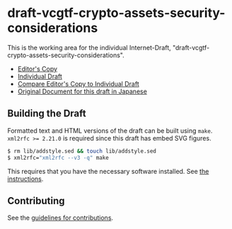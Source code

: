 # draft-vcgtf-crypto-assets-security-considerations

This is the working area for the individual Internet-Draft, "draft-vcgtf-crypto-assets-security-considerations".

* [Editor's Copy](https://cgtf.github.io/draft-crypto-assets-security-considerations/#go.draft-vcgtf-crypto-assets-exchange-security-considerations.html)
* [Individual Draft](https://tools.ietf.org/html/draft-vcgtf-crypto-assets-security-considerations)
* [Compare Editor's Copy to Individual Draft](https://cgtf.github.io/draft-crypto-assets-security-considerations/#go.draft-vcgtf-crypto-assets-exchange-security-considerations.diff)
* [Original Document for this draft in Japanese](https://docs.google.com/document/d/1-6YF_Flj05tjwgVE4SrNWyBJ4zDFhPBfyxObuwhjENA/edit?usp=sharing)

## Building the Draft

Formatted text and HTML versions of the draft can be built using `make`.
`xml2rfc >= 2.21.0` is required since this draft has embed SVG figures.

```sh
$ rm lib/addstyle.sed && touch lib/addstyle.sed
$ xml2rfc="xml2rfc --v3 -q" make
```

This requires that you have the necessary software installed.  See
[the instructions](https://github.com/martinthomson/i-d-template/blob/master/doc/SETUP.md).


## Contributing

See the
[guidelines for contributions](https://github.com/cgtf/draft-crypto-assets-security-considerations/blob/master/CONTRIBUTING.md).

